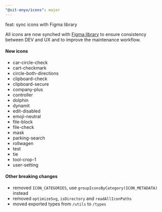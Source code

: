 ```yaml
---
"@sit-onyx/icons": major
---
```


feat: sync icons with Figma library

All icons are now synched with [Figma library](https://www.figma.com/design/YfEUBOHk4J4nYrk04geswG/Onyx-Component-Library?node-id=6-854) to ensure consistency between DEV and UX and to improve the maintenance workflow.

#### New icons

- car-circle-check
- cart-checkmark
- circle-both-directions
- clipboard-check
- clipboard-secure
- company-plus
- controller
- dolphin
- dynamit
- edit-disabled
- emoji-neutral
- file-block
- file-check
- mask
- parking-search
- rollwagen
- test
- tie
- tool-crop-1
- user-setting

#### Other breaking changes

- removed `ICON_CATEGORIES`, use `groupIconsByCategory(ICON_METADATA)` instead
- removed `optimizeSvg`, `isDirectory` and `readAllIconPaths`
- moved exported types from `/utils` to `/types`
